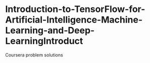 # Introduction-to-TensorFlow-for-Artificial-Intelligence-Machine-Learning-and-Deep-LearningIntroduct
Coursera problem solutions
